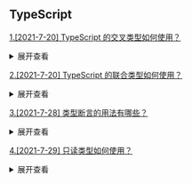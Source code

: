 ## TypeScript

[1.[2021-7-20] TypeScript 的交叉类型如何使用？](https://github.com/HJY-xh/plantTrees/issues/389)

<details>
<summary>展开查看</summary>
<pre>

交叉类型是将多个类型合并成一个类型，它允许将多种类型叠加到一起成为一种新的类型，它包含了所有类型的的特性。

用法示例：

```javascript
interface Car {
	name: string;
}

interface Toy {
	price: number;
}

const toyCat: Car & Toy = {
	name: "BWN",
	price: 100,
};
```

这里的`toyCat`是` Car & Toy`联合类型，故必须有两个类型所包含的所有类型。

</pre>
</details>

[2.[2021-7-20] TypeScript 的联合类型如何使用？](https://github.com/HJY-xh/plantTrees/issues/390)

<details>
<summary>展开查看</summary>
<pre>

联合类型与交叉类型很有关联，但是使用上却完全不同。

联合类型表示一个值可以是几种类型之一。 我们用竖线（|）分隔每个类型，所以 number | string | boolean 表示一个值可以是 number，string，或 boolean。

如果一个值是联合类型，我们只能访问此联合类型的所有类型里共有的成员。

看个例子：

```javascript
interface Car {
	name: string;
}

interface Toy {
	price: number;
}

const toyCat: Car | Toy = {
	name: "BWN",
};
```

</pre>
</details>

[3.[2021-7-28] 类型断言的用法有哪些？](https://github.com/HJY-xh/plantTrees/issues/405)

<details>
<summary>展开查看</summary>
<pre>

可以使用关键字`as`和`<类型>`，看个例子：

```typescript
interface Student {
	name: string;
	studentId: string;
}

interface Teacher {
	name: string;
	teacherId: string;
}

const getPerson = (): Student | Teacher => {
	return {
		name: "小黄",
		studentId: "001",
	};
};

const person = getPerson();

if ((<Student>person).studentId) {
	console.log("[ person ]", (<Student>person).studentId);
}

if ((person as Student).studentId) {
	console.log("[ person ]", (person as Student).studentId);
}
```

这里的`getPerson`是联合类型，只能访问此联合类型的所有类型里共有的成员，为了让这段代码工作，可以使用类型断言。

</pre>
</details>

[4.[2021-7-29] 只读类型如何使用？](https://github.com/HJY-xh/plantTrees/issues/406)

<details>
<summary>展开查看</summary>
<pre>

使用关键词`Readonly`:

```javascript
interface Info {
	name: string;
	price?: number;
}

const cola: Readonly<Info> = {
	name: "coca cola",
	price: 3,
};

info.price = 4; // error TS2540: Cannot assign to 'price' because it is a read-only property.
```

在对一个变量进行标记后，对其属性复制会报错。

</pre>
</details>
